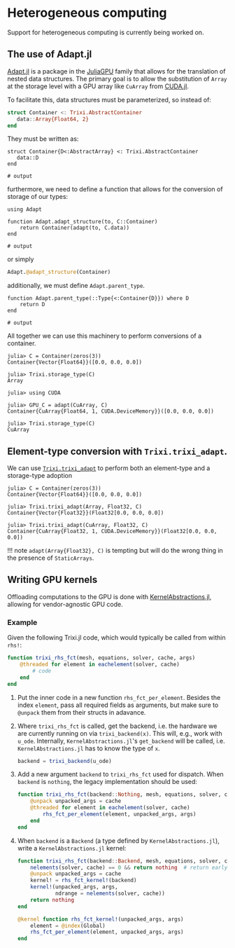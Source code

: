 # Heterogeneous computing

Support for heterogeneous computing is currently being worked on.

## The use of Adapt.jl

[Adapt.jl](https://github.com/JuliaGPU/Adapt.jl) is a package in the
[JuliaGPU](https://github.com/JuliaGPU) family that allows for
the translation of nested data structures. The primary goal is to allow the substitution of `Array` 
at the storage level with a GPU array like `CuArray` from [CUDA.jl](https://github.com/JuliaGPU/CUDA.jl).

To facilitate this, data structures must be parameterized, so instead of:

```julia
struct Container <: Trixi.AbstractContainer
   data::Array{Float64, 2}
end
```

They must be written as:

```jldoctest adapt; output = false, setup=:(import Trixi)
struct Container{D<:AbstractArray} <: Trixi.AbstractContainer
   data::D
end

# output

```

furthermore, we need to define a function that allows for the conversion of storage
of our types: 

```jldoctest adapt; output = false
using Adapt

function Adapt.adapt_structure(to, C::Container)
    return Container(adapt(to, C.data))
end

# output

```

or simply

```julia
Adapt.@adapt_structure(Container)
```

additionally, we must define `Adapt.parent_type`.

```jldoctest adapt; output = false
function Adapt.parent_type(::Type{<:Container{D}}) where D
    return D
end

# output

```

All together we can use this machinery to perform conversions of a container.

```jldoctest adapt
julia> C = Container(zeros(3))
Container{Vector{Float64}}([0.0, 0.0, 0.0])

julia> Trixi.storage_type(C)
Array
```


```julia-repl
julia> using CUDA

julia> GPU_C = adapt(CuArray, C)
Container{CuArray{Float64, 1, CUDA.DeviceMemory}}([0.0, 0.0, 0.0])

julia> Trixi.storage_type(C)
CuArray
```

## Element-type conversion with `Trixi.trixi_adapt`.

We can use [`Trixi.trixi_adapt`](@ref) to perform both an element-type and a storage-type adoption

```jldoctest adapt
julia> C = Container(zeros(3))
Container{Vector{Float64}}([0.0, 0.0, 0.0])

julia> Trixi.trixi_adapt(Array, Float32, C)
Container{Vector{Float32}}(Float32[0.0, 0.0, 0.0])
```

```julia-repl
julia> Trixi.trixi_adapt(CuArray, Float32, C)
Container{CuArray{Float32, 1, CUDA.DeviceMemory}}(Float32[0.0, 0.0, 0.0])
```

!!! note
    `adapt(Array{Float32}, C)` is tempting but will do the wrong thing in the presence of `StaticArrays`.


## Writing GPU kernels

Offloading computations to the GPU is done with
[KernelAbstractions.jl](https://github.com/JuliaGPU/KernelAbstractions.jl),
allowing for vendor-agnostic GPU code.

### Example

Given the following Trixi.jl code, which would typically be called from within `rhs!`:

```julia
function trixi_rhs_fct(mesh, equations, solver, cache, args)
    @threaded for element in eachelement(solver, cache)
        # code
    end
end
```

1.  Put the inner code in a new function `rhs_fct_per_element`. Besides the index
    `element`, pass all required fields as arguments, but make sure to `@unpack` them from
    their structs in adavance.

2.  Where `trixi_rhs_fct` is called, get the backend, i.e. the hardware we are currently
    running on via `trixi_backend(x)`.
    This will, e.g., work with `u_ode`. Internally, `KernelAbstractions.jl`'s `get_backend`
    will be called, i.e. `KernelAbstractions.jl` has to know the type of `x`.

    ```julia
    backend = trixi_backend(u_ode)
    ```

3.  Add a new argument `backend` to `trixi_rhs_fct` used for dispatch.
    When `backend` is `nothing`, the legacy implementation should be used:
    ```julia
    function trixi_rhs_fct(backend::Nothing, mesh, equations, solver, cache, args)
        @unpack unpacked_args = cache
        @threaded for element in eachelement(solver, cache)
            rhs_fct_per_element(element, unpacked_args, args)
        end
    end
    ```

4.  When `backend` is a `Backend` (a type defined by `KernelAbstractions.jl`), write a
    `KernelAbstractions.jl` kernel:
    ```julia
    function trixi_rhs_fct(backend::Backend, mesh, equations, solver, cache, args)
        nelements(solver, cache) == 0 && return nothing  # return early when there are no elements
        @unpack unpacked_args = cache
        kernel! = rhs_fct_kernel!(backend)
        kernel!(unpacked_args, args,
                ndrange = nelements(solver, cache))
        return nothing
    end

    @kernel function rhs_fct_kernel!(unpacked_args, args)
        element = @index(Global)
        rhs_fct_per_element(element, unpacked_args, args)
    end
    ```